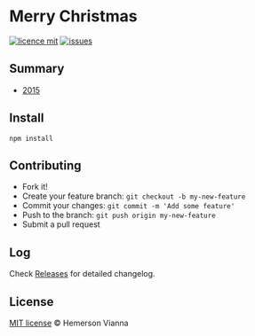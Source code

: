 # Merry Christmas

[![licence mit](https://img.shields.io/badge/license-MIT-blue.svg?style=flat-square)](http://hemersonvianna.mit-license.org/)
[![issues](https://img.shields.io/github/issues/hemersonvianna/merry-christmas.svg?style=flat-square)](https://github.com/hemersonvianna/merry-christmas/issues)

## Summary

- [2015](2015/)


## Install

```
npm install
```

## Contributing

- Fork it!
- Create your feature branch: `git checkout -b my-new-feature`
- Commit your changes: `git commit -m 'Add some feature'`
- Push to the branch: `git push origin my-new-feature`
- Submit a pull request

## Log

Check [Releases](https://github.com/hemersonvianna/merry-christmas/releases) for detailed changelog.

## License

[MIT license](http://hemersonvianna.mit-license.org/) © Hemerson Vianna